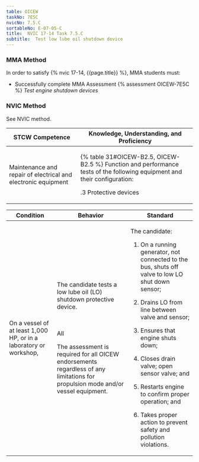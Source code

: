```yaml
---
table: OICEW
taskNo: 7E5C
nvicNo: 7.5.C 
sortableNo: E-07-05-C
title:  NVIC 17-14 Task 7.5.C
subtitle:  Test low lube oil shutdown device
---
```



### MMA Method

In order to satisfy  {% nvic 17-14, {{page.title}}  %}, MMA students must:

* Successfully complete MMA Assessment {% assessment OICEW-7E5C %} *Test engine shutdown devices*


### NVIC Method

<a onclick="togglevisibility('nvic_methods')" >See NVIC method.</a>

<div id='nvic_methods' class='hide'>

<table>
<thead>
<tr>
<th class='forty'> STCW Competence </th>
<th class='sixty'> Knowledge, Understanding, and Proficiency </th>
</tr>
</thead>




<tbody>
<tr><td markdown='1'>

Maintenance and repair of electrical and electronic equipment

</td><td markdown='1'>

{% table 31#OICEW-B2.5, OICEW-B2.5 %} Function and performance tests of the following equipment and their configuration: 

.3 Protective devices

</td></tr>


</tbody>
</table>


<table>
<thead>
<tr><th class='twenty'>  Condition </th><th class='twenty'> Behavior </th><th  class='sixty'>Standard </th></tr>
</thead>
<tbody >



<tr><td markdown='1'>

On a vessel of at least 1,000 HP, or in a laboratory or workshop,

</td><td markdown='1'>

The candidate tests a low lube oil (LO) shutdown protective device.

<br>

<div class="tooltip" markdown='1'>

All

The assessment is required for all OICEW endorsements regardless of any limitations for propulsion mode and/or vessel equipment.

</div>


</td><td markdown='1'>

The candidate:

1. On a running generator, not connected to the bus, shuts off valve to low LO shut down sensor;

2. Drains LO from line between valve and sensor;

3. Ensures that engine shuts down;

4. Closes drain valve; open sensor valve; and

5. Restarts engine to confirm proper operation; and

6. Takes proper action to prevent safety and pollution violations.

</td></tr>
</tbody>
</table>
</div>
